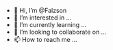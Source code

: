 - 👋 Hi, I’m @Falzson
- 👀 I’m interested in ...
- 🌱 I’m currently learning ...
- 💞️ I’m looking to collaborate on ...
- 📫 How to reach me ...

<!---
Falzson/Falzson is a ✨ special ✨ repository because its `README.md` (this file) appears on your GitHub profile.
You can click the Preview link to take a look at your changes.
--->
